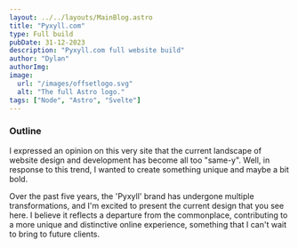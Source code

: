 ```yaml
---
layout: ../../layouts/MainBlog.astro
title: "Pyxyll.com"
type: Full build
pubDate: 31-12-2023
description: "Pyxyll.com full website build"
author: "Dylan"
authorImg:
image:
  url: "/images/offsetlogo.svg"
  alt: "The full Astro logo."
tags: ["Node", "Astro", "Svelte"]
---
```


### Outline

I expressed an opinion on this very site that the current landscape of website design and development has become all too "same-y". Well, in response to this trend, I wanted to create something unique and maybe a bit bold.

Over the past five years, the 'Pyxyll' brand has undergone multiple transformations, and I'm excited to present the current design that you see here. I believe it reflects a departure from the commonplace, contributing to a more unique and distinctive online experience, something that I can't wait to bring to future clients.
